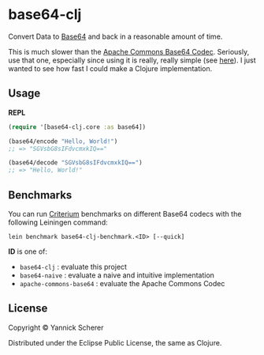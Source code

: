 # base64-clj

Convert Data to [Base64](http://en.wikipedia.org/wiki/Base64) and back in a reasonable amount of time. 

This is much slower than the [Apache Commons Base64 Codec](http://commons.apache.org/proper/commons-codec/apidocs/org/apache/commons/codec/binary/Base64.html). Seriously, use that one, especially since using it is really, really simple (see [here](https://github.com/xsc/base64-clj/blob/master/benchmark/base64_clj_benchmark/apache_commons_base64.clj)). I just wanted to see how fast I could make a Clojure implementation.

## Usage

__REPL__

```clojure
(require '[base64-clj.core :as base64])

(base64/encode "Hello, World!")
;; => "SGVsbG8sIFdvcmxkIQ=="

(base64/decode "SGVsbG8sIFdvcmxkIQ==")
;; => "Hello, World!"

```

## Benchmarks

You can run [Criterium](https://github.com/hugoduncan/criterium) benchmarks on different Base64 codecs with the following
Leiningen command:

```
lein benchmark base64-clj-benchmark.<ID> [--quick]
```

__ID__ is one of:

- `base64-clj` : evaluate this project
- `base64-naive` : evaluate a naive and intuitive implementation
- `apache-commons-base64` : evaluate the Apache Commons Codec

## License

Copyright &copy; Yannick Scherer

Distributed under the Eclipse Public License, the same as Clojure.
